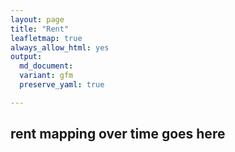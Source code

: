 ```yaml
---
layout: page
title: "Rent"
leafletmap: true
always_allow_html: yes
output:
  md_document:
  variant: gfm
  preserve_yaml: true

---
```

rent mapping over time goes here
---
